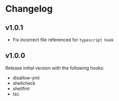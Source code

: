 # Changelog

## v1.0.1

* Fix incorrect file referenced for `typescript hook`

## v1.0.0

Release initial version with the following hooks:

- disallow-yml
- shellcheck
- shellfmt
- tsc
